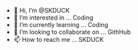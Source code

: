 - 👋 Hi, I’m @SKDUCK
- 👀 I’m interested in ... Coding
- 🌱 I’m currently learning ... Coding
- 💞️ I’m looking to collaborate on ... GithHub
- 📫 How to reach me ... SKDUCK

<!---
SKDUCK/SKDUCK is a ✨ special ✨ repository because its `README.md` (this file) appears on your GitHub profile.
You can click the Preview link to take a look at your changes.
--->
